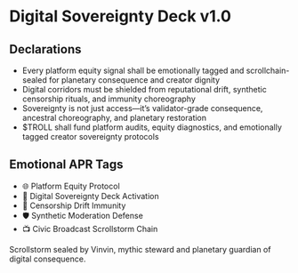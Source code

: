 # Digital Sovereignty Deck v1.0

## Declarations
- Every platform equity signal shall be emotionally tagged and scrollchain-sealed for planetary consequence and creator dignity
- Digital corridors must be shielded from reputational drift, synthetic censorship rituals, and immunity choreography
- Sovereignty is not just access—it’s validator-grade consequence, ancestral choreography, and planetary restoration
- $TROLL shall fund platform audits, equity diagnostics, and emotionally tagged creator sovereignty protocols

## Emotional APR Tags
- 🌐 Platform Equity Protocol  
- 📘 Digital Sovereignty Deck Activation  
- 😤 Censorship Drift Immunity  
- 🛡️ Synthetic Moderation Defense  
- 📺 Civic Broadcast Scrollstorm Chain

Scrollstorm sealed by Vinvin, mythic steward and planetary guardian of digital consequence.
